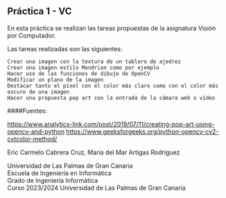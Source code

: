 ## Práctica 1 - VC

En esta práctica se realizan las tareas propuestas de la asignatura Visión por Computador.

Las tareas realizadas son las siguientes:

    Crear una imagen con la textura de un tablero de ajedrez
    Crear una imagen estilo Mondrian como por ejemplo
    Hacer uso de las funciones de dibujo de OpenCV
    Modificar un plano de la imagen
    Destacar tanto el píxel con el color más claro como con el color más oscuro de una imagen
    Hacer una propuesta pop art con la entrada de la cámara web o vídeo


####Fuentes:

https://www.analytics-link.com/post/2019/07/11/creating-pop-art-using-opencv-and-python
https://www.geeksforgeeks.org/python-opencv-cv2-cvtcolor-method/


Eric Carmelo Cabrera Cruz, María del Mar Artigas Rodríguez

Universidad de Las Palmas de Gran Canaria  
Escuela de Ingeniería en Informática  
Grado de Ingeniería Informática  
Curso 2023/2024
Universidad de Las Palmas de Gran Canaria
